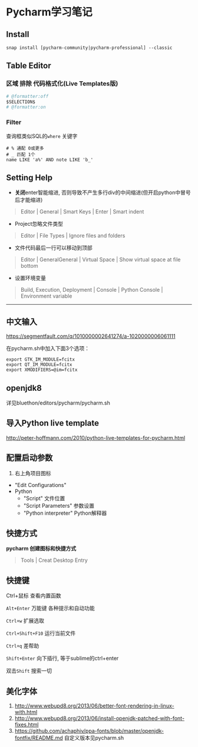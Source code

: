 Pycharm学习笔记
===========

Install
-------

    snap install [pycharm-community|pycharm-professional] --classic

Table Editor
------------

### 区域 排除 代码格式化(Live Templates版)

``` python
# @formatter:off
$SELECTION$
# @formatter:on
```

### Filter

查询框类似SQL的`where` 关键字

    # % 通配 0或更多
    # _ 匹配 1个
    name LIKE 'a%' AND note LIKE 'b_'

Setting Help
------------

- **关闭**enter智能缩进, 否则导致不产生多行div的中间缩进(但开启python中冒号后才能缩进)

> Editor | General | Smart Keys | Enter | Smart indent

- Project忽略文件类型

> Editor | File Types | Ignore files and folders

- 文件代码最后一行可以移动到顶部

> Editor | GeneralGeneral | Virtual Space | Show virtual space at file bottom

- 设置环境变量

> Build, Execution, Deployment | Console | Python Console | Environment variable

---

中文输入
----

<https://segmentfault.com/q/1010000002641274/a-1020000006061111>

在pycharm.sh中加入下面3个选项：

    export GTK_IM_MODULE=fcitx
    export QT_IM_MODULE=fcitx
    export XMODIFIERS=@im=fcitx


openjdk8
--------

详见bluethon/editors/pycharm/pycharm.sh

导入Python live template
----------------------

<http://peter-hoffmann.com/2010/python-live-templates-for-pycharm.html>

配置启动参数
------

1. 右上角项目图标
- "Edit Configurations"
- Python
    - "Script"  文件位置
    - "Script Parameters"   参数设置
    - "Python interpreter"  Python解释器

快捷方式
----

**pycharm 创建图标和快捷方式**
> Tools | Creat Desktop Entry

快捷键
---

Ctrl+鼠标 查看内置函数

`Alt+Enter` 万能键 各种提示和自动功能

`Ctrl+w` 扩展选取

`Ctrl+Shift+F10` 运行当前文件

`Ctrl+q` 差帮助

`Shift+Enter` 向下插行, 等于sublime的ctrl+enter

双击`Shift` 搜索一切

美化字体
----

1. http://www.webupd8.org/2013/06/better-font-rendering-in-linux-with.html
2. http://www.webupd8.org/2013/06/install-openjdk-patched-with-font-fixes.html
3. https://github.com/achaphiv/ppa-fonts/blob/master/openjdk-fontfix/README.md
   自定义版本见pycharm.sh
